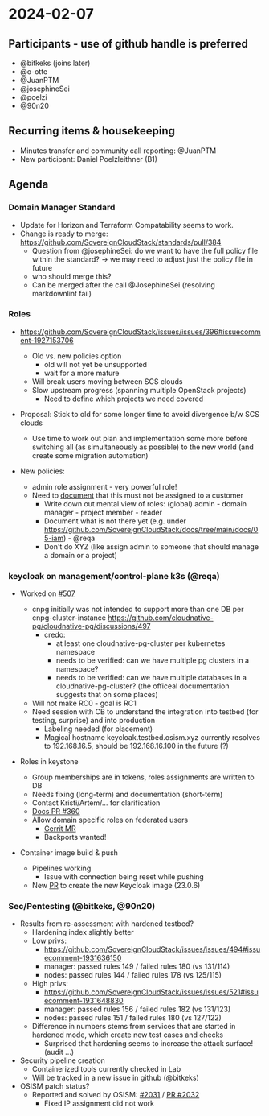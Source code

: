 # 2024-02-07
## Participants - use of github handle is preferred

- @bitkeks (joins later)
- @o-otte
- @JuanPTM
- @josephineSei
- @poelzi
- @90n20

## Recurring items & housekeeping
* Minutes transfer and community call reporting: @JuanPTM
* New participant: Daniel Poelzleithner (B1)

## Agenda

### Domain Manager Standard

* Update for Horizon and Terraform Compatability seems to work.
* Change is ready to merge: https://github.com/SovereignCloudStack/standards/pull/384
    * Question from @josephineSei: do we want to have the full policy file within the standard? -> we may need to adjust just the policy file in future
    * who should merge this?
    * Can be merged after the call @JosephineSei (resolving markdownlint fail)

### Roles
* https://github.com/SovereignCloudStack/issues/issues/396#issuecomment-1927153706
    * Old vs. new policies option
        * old will not yet be unsupported
        * wait for a more mature
    * Will break users moving between SCS clouds
    * Slow upstream progress (spanning multiple OpenStack projects)
        * Need to define which projects we need covered
* Proposal: Stick to old for some longer time to avoid divergence b/w SCS clouds
    * Use time to work out plan and implementation some more before switching all (as simultaneously as possible) to the new world (and create some migration automation)

* New policies:
    * admin role assignment - very powerful role!
    * Need to [document](https://docs.scs.community/docs/iam/) that this must not be assigned to a customer
        * Write down out mental view of roles: (global) admin - domain manager - project member - reader
        * Document what is not there yet (e.g. under https://github.com/SovereignCloudStack/docs/tree/main/docs/05-iam) - @reqa
        * Don't do XYZ (like assign admin to someone that should manage a domain or a project)

### keycloak on management/control-plane k3s (@reqa)
* Worked on [#507](https://github.com/SovereignCloudStack/issues/issues/507)
    * cnpg initially was not intended to support more than one DB per cnpg-cluster-instance
https://github.com/cloudnative-pg/cloudnative-pg/discussions/497
      * credo: 
          * at least one cloudnative-pg-cluster per kubernetes namespace
          * needs to be verified: can we have multiple pg clusters in a namespace?
          * needs to be verified: can we have multiple databases in a cloudnative-pg-cluster? (the officeal documentation suggests that on some places)
    * Will not make RC0 - goal is RC1
    * Need session with CB to understand the integration into testbed (for testing, surprise) and into production
        * Labeling needed (for placement)
        * Magical hostname keycloak.testbed.osism.xyz currently resolves to 192.168.16.5, should be 192.168.16.100 in the future (?)

* Roles in keystone
    * Group memberships are in tokens, roles assignments are written to DB
    * Needs fixing (long-term) and documentation (short-term)
    * Contact Kristi/Artem/... for clarification
    * [Docs PR #360](https://github.com/SovereignCloudStack/docs/pull/138)
    * Allow domain specific roles on federated users
        * [Gerrit MR](https://review.opendev.org/c/openstack/keystone/+/907121)
        * Backports wanted!

* Container image build & push
    * Pipelines working
        * Issue with connection being reset while pushing
    * New [PR](https://github.com/SovereignCloudStack/container-images/pull/5) to create the new Keycloak image (23.0.6)


### Sec/Pentesting (@bitkeks, @90n20)

* Results from re-assessment with hardened testbed?
    * Hardening index slightly better
    * Low privs:
        * https://github.com/SovereignCloudStack/issues/issues/494#issuecomment-1931636150
        * manager: passed rules 149 / failed rules 180 (vs 131/114)
        * nodes: passed rules 144 / failed rules 178 (vs 125/115)
    * High privs:
        * https://github.com/SovereignCloudStack/issues/issues/521#issuecomment-1931648830
        * manager: passed rules 156 / failed rules 182 (vs 131/123)
        * nodes: passed rules 151 / failed rules 180 (vs 127/122)
    * Difference in numbers stems from services that are started in hardened mode, which create new test cases and checks
        * Surprised that hardening seems to increase the attack surface! (audit ...)
* Security pipeline creation
    * Containerized tools currently checked in Lab
    * Will be tracked in a new issue in github (@bitkeks)
* OSISM patch status?
    * Reported and solved by OSISM: [#2031](https://github.com/osism/testbed/issues/2031) / [PR #2032](https://github.com/osism/testbed/pull/2032)
        * Fixed IP assignment did not work

